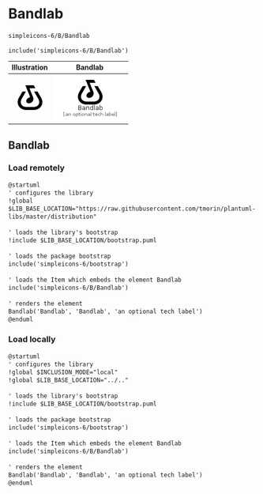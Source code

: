 # Bandlab


```text
simpleicons-6/B/Bandlab
```

```text
include('simpleicons-6/B/Bandlab')
```



| Illustration | Bandlab |
| :---: | :---: |
| ![illustration for Illustration](../../simpleicons-6/B/Bandlab.png) | ![illustration for Bandlab](../../simpleicons-6/B/Bandlab.Local.png) |




## Bandlab

### Load remotely
```plantuml
@startuml
' configures the library
!global $LIB_BASE_LOCATION="https://raw.githubusercontent.com/tmorin/plantuml-libs/master/distribution"

' loads the library's bootstrap
!include $LIB_BASE_LOCATION/bootstrap.puml

' loads the package bootstrap
include('simpleicons-6/bootstrap')

' loads the Item which embeds the element Bandlab
include('simpleicons-6/B/Bandlab')

' renders the element
Bandlab('Bandlab', 'Bandlab', 'an optional tech label')
@enduml
```

### Load locally
```plantuml
@startuml
' configures the library
!global $INCLUSION_MODE="local"
!global $LIB_BASE_LOCATION="../.."

' loads the library's bootstrap
!include $LIB_BASE_LOCATION/bootstrap.puml

' loads the package bootstrap
include('simpleicons-6/bootstrap')

' loads the Item which embeds the element Bandlab
include('simpleicons-6/B/Bandlab')

' renders the element
Bandlab('Bandlab', 'Bandlab', 'an optional tech label')
@enduml
```

